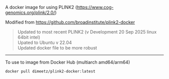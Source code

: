 A docker image for using PLINK2 (https://www.cog-genomics.org/plink/2.0/)

Modified from https://github.com/broadinstitute/plink2-docker
> Updated to most recent PLINK2 (v Development 20 Sep 2025 linux 64bit intel) \
> Upated to Ubuntu v 22.04 \
> Updated docker file to be more robust 
---

To use to image from Docker Hub (multiarch amd64/arm64)

```bash
docker pull dimeetz/plink2-docker:latest
```

